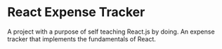 # React Expense Tracker
A project with a purpose of self teaching React.js by doing. An expense tracker that implements the fundamentals of React. 

